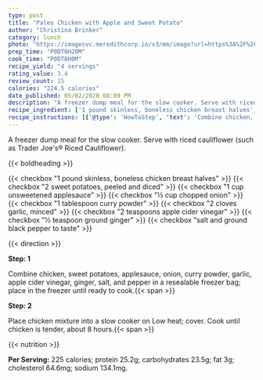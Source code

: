 ```yaml
---
type: post
title: "Paleo Chicken with Apple and Sweet Potato"
author: "Christina Brinker"
category: lunch
photo: "https://imagesvc.meredithcorp.io/v3/mm/image?url=https%3A%2F%2Fimages.media-allrecipes.com%2Fuserphotos%2F4061939.jpg"
prep_time: "P0DT0H20M"
cook_time: "P0DT8H0M"
recipe_yield: "4 servings"
rating_value: 3.4
review_count: 15
calories: "224.5 calories"
date_published: 05/02/2020 08:09 PM
description: "A freezer dump meal for the slow cooker. Serve with riced cauliflower (such as Trader Joe's® Riced Cauliflower)."
recipe_ingredient: ['1 pound skinless, boneless chicken breast halves', '2 sweet potatoes, peeled and diced', '1 cup unsweetened applesauce', '½ cup chopped onion', '1 tablespoon curry powder', '2 cloves garlic, minced', '2 teaspoons apple cider vinegar', '½ teaspoon ground ginger', 'salt and ground black pepper to taste']
recipe_instructions: [{'@type': 'HowToStep', 'text': 'Combine chicken, sweet potatoes, applesauce, onion, curry powder, garlic, apple cider vinegar, ginger, salt, and pepper in a resealable freezer bag; place in the freezer until ready to cook.\n'}, {'@type': 'HowToStep', 'text': 'Place chicken mixture into a slow cooker on Low heat; cover. Cook until chicken is tender, about 8 hours.\n'}]
---
```


A freezer dump meal for the slow cooker. Serve with riced cauliflower (such as Trader Joe's® Riced Cauliflower). 

{{< boldheading >}}

{{< checkbox "1 pound skinless, boneless chicken breast halves" >}}
{{< checkbox "2  sweet potatoes, peeled and diced" >}}
{{< checkbox "1 cup unsweetened applesauce" >}}
{{< checkbox "½ cup chopped onion" >}}
{{< checkbox "1 tablespoon curry powder" >}}
{{< checkbox "2 cloves garlic, minced" >}}
{{< checkbox "2 teaspoons apple cider vinegar" >}}
{{< checkbox "½ teaspoon ground ginger" >}}
{{< checkbox "salt and ground black pepper to taste" >}}


{{< direction >}}

**Step: 1**

Combine chicken, sweet potatoes, applesauce, onion, curry powder, garlic, apple cider vinegar, ginger, salt, and pepper in a resealable freezer bag; place in the freezer until ready to cook.{{< span >}}

**Step: 2**

Place chicken mixture into a slow cooker on Low heat; cover. Cook until chicken is tender, about 8 hours.{{< span >}}

{{< nutrition >}}

**Per Serving:** 225 calories; protein 25.2g; carbohydrates 23.5g; fat 3g; cholesterol 64.6mg; sodium 134.1mg.